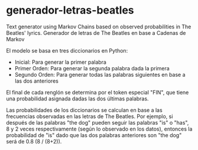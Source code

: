 # generador-letras-beatles
Text generator using Markov Chains based on observed probabilities in The Beatles' lyrics.
Generador de letras de The Beatles en base a Cadenas de Markov

El modelo se basa en tres diccionarios en Python:

- Inicial: Para generar la primer palabra
- Primer Orden: Para generar la segunda palabra dada la primera
- Segundo Orden: Para generar todas las palabras siguientes en base a las dos anteriores

El final de cada renglón se determina por el token especial "FIN", que tiene una probabilidad asignada dadas las dos últimas palabras.

Las probabilidades de los diccionarios se calculan en base a las frecuencias observadas en las letras de The Beatles.
Por ejemplo, si después de las palabras "the dog" pueden seguir las palabras "is" o "has", 8 y 2 veces respectivamente (según lo observado en los datos),
entonces la probabilidad de "is" dado que las dos palabras anteriores son "the dog" será de 0.8 (8 / (8+2)).
